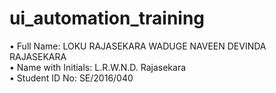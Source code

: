 # ui_automation_training
• Full Name: LOKU RAJASEKARA WADUGE NAVEEN DEVINDA RAJASEKARA<br>
• Name with Initials: L.R.W.N.D. Rajasekara<br>
• Student ID No: SE/2016/040<br>